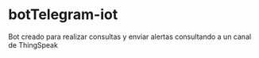 # botTelegram-iot
Bot creado para realizar consultas y enviar alertas consultando a un canal de ThingSpeak
